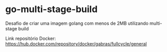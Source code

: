 # go-multi-stage-build
Desafio de criar uma imagem golang com menos de 2MB utilizando multi-stage build

Link repositório Docker: https://hub.docker.com/repository/docker/gabras/fullcycle/general
